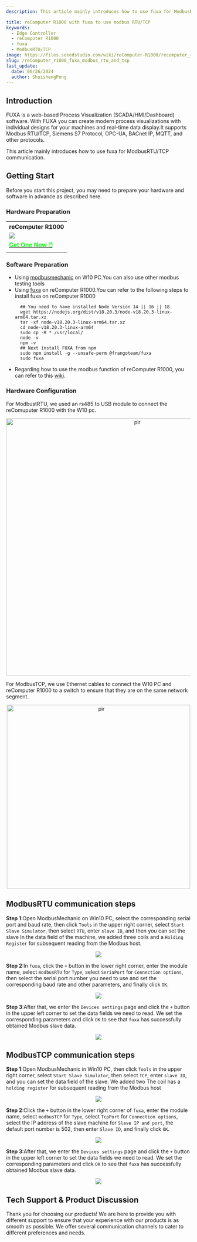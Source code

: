 ```yaml
---
description: This article mainly introduces how to use fuxa for ModbusRTU/TCP communication.

title: reComputer R1000 with fuxa to use modbus RTU/TCP
keywords:
  - Edge Controller
  - reComputer R1000
  - fuxa
  - ModbusRTU/TCP
image: https://files.seeedstudio.com/wiki/reComputer-R1000/recomputer_r_images/01.png
slug: /reComputer_r1000_fuxa_modbus_rtu_and_tcp
last_update:
  date: 06/26/2024
  author: ShuishengPeng
---
```


## Introduction 
FUXA is a web-based Process Visualization (SCADA/HMI/Dashboard) software. With FUXA you can create modern process visualizations with individual designs for your machines and real-time data display.It supports Modbus RTU/TCP, Siemens S7 Protocol, OPC-UA, BACnet IP, MQTT, and other protocols. 

This article mainly introduces how to use fuxa for ModbusRTU/TCP communication.


## Getting Start

Before you start this project, you may need to prepare your hardware and software in advance as described here.

### Hardware Preparation

<div class="table-center">
	<table class="table-nobg">
    <tr class="table-trnobg">
      <th class="table-trnobg">reComputer R1000</th>
		</tr>
    <tr class="table-trnobg"></tr>
		<tr class="table-trnobg">
			<td class="table-trnobg"><div style={{textAlign:'center'}}><img src="https://files.seeedstudio.com/wiki/reComputer-R1000/recomputer_r_images/01.png" style={{width:300, height:'auto'}}/></div></td>
		</tr>
    <tr class="table-trnobg"></tr>
		<tr class="table-trnobg">
			<td class="table-trnobg"><div class="get_one_now_container" style={{textAlign: 'center'}}><a class="get_one_now_item" href="https://www.seeedstudio.com/reComputer-R1025-10-p-5895.html">
              <strong><span><font color={'FFFFFF'} size={"4"}> Get One Now 🖱️</font></span></strong>
          </a></div></td>
        </tr>
    </table>
    </div>

### Software Preparation
* Using [modbusmechanic](https://modbusmechanic.scifidryer.com/) on W10 PC.You can also use other modbus testing tools
* Using [fuxa](https://github.com/frangoteam/FUXA) on reComputer R1000.You can refer to the following steps to install fuxa on reComputer R1000
  ```shell
    ## You need to have installed Node Version 14 || 16 || 18.
    wget https://nodejs.org/dist/v18.20.3/node-v18.20.3-linux-arm64.tar.xz
    tar -xf node-v18.20.3-linux-arm64.tar.xz
    cd node-v18.20.3-linux-arm64
    sudo cp -R * /usr/local/
    node -v
    npm -v
    ## Next install FUXA from npm
    sudo npm install -g --unsafe-perm @frangoteam/fuxa
    sudo fuxa
  ```
* Regarding how to use the modbus function of reComputer R1000, you can refer to this [wiki](https://wiki.seeedstudio.com/reComputer_r1000_use_rs485_modbus_rtu/).
### Hardware Configuration
For ModbustRTU, we used an rs485 to USB module to connect the reComuputer R1000 with the W10 pc.

<div align="center"><img src="https://files.seeedstudio.com/wiki/reComputer-R1000/RS485_fix/hardwareconnection.png" alt="pir" width="700" height="auto" /></div>

For ModbusTCP, we use Ethernet cables to connect the W10 PC and reComputer R1000 to a switch to ensure that they are on the same network segment.

<div align="center"><img src="https://files.seeedstudio.com/wiki/reComputer-R1000/fuxa/r1000_connection.png" alt="pir" width="500" height="auto" /></div>

## ModbusRTU communication steps

**Step 1**:Open ModbusMechanic on Win10 PC, select the corresponding serial port and baud rate, then click `Tools` in the upper right corner, select `Start Slave Simulator`, then select `RTU`, enter `slave ID`, and then you can set the slave In the data field of the machine, we added three coils and a `Holding Register` for subsequent reading from the Modbus host.

<center><img width={600} src="https://files.seeedstudio.com/wiki/reComputer-R1000/fuxa/ModbusRTU_slva_data.gif" /></center>

**Step 2**:In `fuxa`, click the `+` button in the lower right corner, enter the module name, select `modbusRTU` for `Type`, select `SeriaPort` for `Connection options`, then select the serial port number you need to use and set the corresponding baud rate and other parameters, and finally click `OK`. 

<center><img width={600} src="https://files.seeedstudio.com/wiki/reComputer-R1000/fuxa/first_configure.png" /></center>

**Step 3**:After that, we enter the `Devices settings` page and click the `+` button in the upper left corner to set the data fields we need to read. We set the corresponding parameters and click `OK` to see that `fuxa` has successfully obtained Modbus slave data.

<center><img width={600} src="https://files.seeedstudio.com/wiki/reComputer-R1000/fuxa/ModbusRTU_master.gif" /></center>

## ModbusTCP communication steps

**Step 1**:Open ModbusMechanic in Win10 PC, then click `Tools` in the upper right corner, select `Start Slave Simulator`, then select `TCP`, enter `slave ID`, and you can set the data field of the slave. We added two The coil has a `holding register` for subsequent reading from the Modbus host

<center><img width={600} src="https://files.seeedstudio.com/wiki/reComputer-R1000/fuxa/ModbusTcp_slava_data.gif" /></center>

**Step 2**:Click the `+` button in the lower right corner of `fuxa`, enter the module name, select `modbusTCP` for `Type`, select `TcpPort` for `Connection options`, select the IP address of the slave machine for `Slave IP and port`, the default port number is 502, then enter `Slave ID`, and finally click `OK`. 

<center><img width={600} src="https://files.seeedstudio.com/wiki/reComputer-R1000/fuxa/modbustcp_first_configure.png" /></center>

**Step 3**:After that, we enter the `Devices settings` page and click the `+` button in the upper left corner to set the data fields we need to read. We set the corresponding parameters and click `OK` to see that `fuxa` has successfully obtained Modbus slave data.

<center><img width={600} src="https://files.seeedstudio.com/wiki/reComputer-R1000/fuxa/ModbusTcp_master.gif" /></center>

## Tech Support & Product Discussion

Thank you for choosing our products! We are here to provide you with different support to ensure that your experience with our products is as smooth as possible. We offer several communication channels to cater to different preferences and needs.

<div class="button_tech_support_container">
<a href="https://forum.seeedstudio.com/" class="button_forum"></a> 
<a href="https://www.seeedstudio.com/contacts" class="button_email"></a>
</div>

<div class="button_tech_support_container">
<a href="https://discord.gg/eWkprNDMU7" class="button_discord"></a> 
<a href="https://github.com/Seeed-Studio/wiki-documents/discussions/69" class="button_discussion"></a>
</div>
